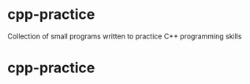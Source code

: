 # cpp-practice
Collection of small programs written to practice C++ programming skills
# cpp-practice
